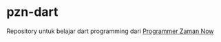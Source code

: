 # pzn-dart
Repository untuk belajar dart programming dari [Programmer Zaman Now](https://www.udemy.com/course/pemrograman-dart-pemula-sampai-mahir/)
